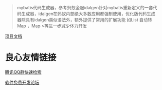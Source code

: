 > mybatis代码生成器，参考蚂蚁金服idalgen针对mybatis重新定义的一套代码生成器，idalgen在蚂蚁内部绝大多数应用都强制使用，优化版代码生成器除具有idalgen类似语法外，额外提供了常用的扩展功能 如List 自动转 Map ，Map >等进一步减少体力开发

[项目文档](http://git.oschina.net/bangis/mybatis.generator/wikis/pages)

  
 
 

 # 良心友情链接

[腾讯QQ群快速检索](http://u.720life.cn/s/8cf73f7c)

[软件免费开发论坛](http://u.720life.cn/s/bbb01dc0)